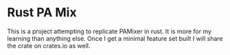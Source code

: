 # Rust PA Mix
This is a project attempting to replicate PAMixer in rust. It is more for my learning than anything else. Once I get a minimal feature set built I will share the crate on crates.io as well.
